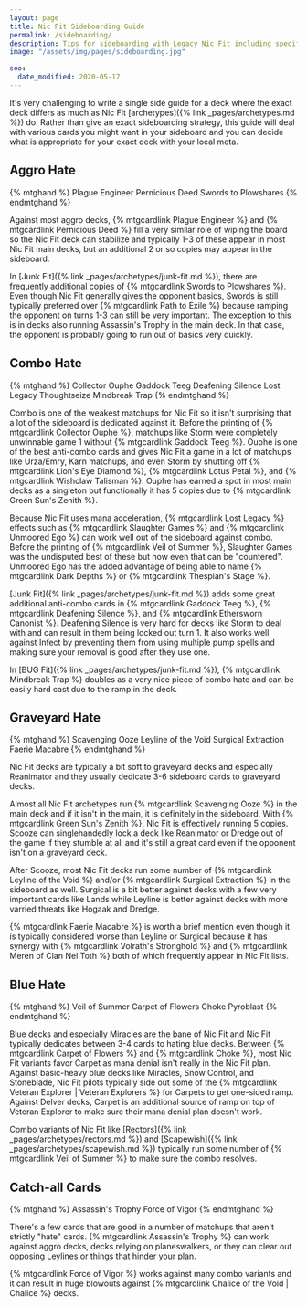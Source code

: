 ```yaml
---
layout: page
title: Nic Fit Sideboarding Guide
permalink: /sideboarding/
description: Tips for sideboarding with Legacy Nic Fit including specific hate cards and generic catch-all cards good for many matchups
image: "/assets/img/pages/sideboarding.jpg"

seo:
  date_modified: 2020-05-17
---
```


It's very challenging to write a single side guide for a deck
where the exact deck differs as much as Nic Fit [archetypes]({% link _pages/archetypes.md %}) do.
Rather than give an exact sideboarding strategy,
this guide will deal with various cards you might want in your sideboard
and you can decide what is appropriate for your exact deck with your local meta.

## Aggro Hate

{% mtghand %}
Plague Engineer
Pernicious Deed
Swords to Plowshares
{% endmtghand %}

Against most aggro decks, {% mtgcardlink Plague Engineer %} and {% mtgcardlink Pernicious Deed %}
fill a very similar role of wiping the board so the Nic Fit deck can stabilize
and typically 1-3 of these appear in most Nic Fit main decks,
but an additional 2 or so copies may appear in the sideboard.

In [Junk Fit]({% link _pages/archetypes/junk-fit.md %}), there are frequently additional copies of {% mtgcardlink Swords to Plowshares %}.
Even though Nic Fit generally gives the opponent basics, Swords is still typically preferred over {% mtgcardlink Path to Exile %}
because ramping the opponent on turns 1-3 can still be very important.
The exception to this is in decks also running Assassin's Trophy in the main deck.
In that case, the opponent is probably going to run out of basics very quickly.


## Combo Hate

{% mtghand %}
Collector Ouphe
Gaddock Teeg
Deafening Silence
Lost Legacy
Thoughtseize
Mindbreak Trap
{% endmtghand %}

Combo is one of the weakest matchups for Nic Fit so it isn't surprising that a lot of the sideboard is dedicated against it.
Before the printing of {% mtgcardlink Collector Ouphe %}, matchups like Storm were completely unwinnable game 1 without {% mtgcardlink Gaddock Teeg %}.
Ouphe is one of the best anti-combo cards and gives Nic Fit a game in a lot of matchups like Urza/Emry, Karn matchups, and even Storm
by shutting off {% mtgcardlink Lion's Eye Diamond %}, {% mtgcardlink Lotus Petal %}, and {% mtgcardlink Wishclaw Talisman %}.
Ouphe has earned a spot in most main decks as a singleton but functionally it has 5 copies due to {% mtgcardlink Green Sun's Zenith %}.

Because Nic Fit uses mana acceleration, {% mtgcardlink Lost Legacy %} effects such as {% mtgcardlink Slaughter Games %}
and {% mtgcardlink Unmoored Ego %} can work well out of the sideboard against combo.
Before the printing of {% mtgcardlink Veil of Summer %}, Slaughter Games was the undisputed best of these
but now even that can be "countered".
Unmoored Ego has the added advantage of being able to name {% mtgcardlink Dark Depths %} or {% mtgcardlink Thespian's Stage %}.

[Junk Fit]({% link _pages/archetypes/junk-fit.md %}) adds some great additional anti-combo cards in
{% mtgcardlink Gaddock Teeg %}, {% mtgcardlink Deafening Silence %}, and {% mtgcardlink Ethersworn Canonist %}.
Deafening Silence is very hard for decks like Storm to deal with and can result in them being locked out turn 1.
It also works well against Infect by preventing them from using multiple pump spells and making sure your removal is good after they use one.

In [BUG Fit]({% link _pages/archetypes/junk-fit.md %}), {% mtgcardlink Mindbreak Trap %} doubles as a very nice piece of combo hate
and can be easily hard cast due to the ramp in the deck.

## Graveyard Hate

{% mtghand %}
Scavenging Ooze
Leyline of the Void
Surgical Extraction
Faerie Macabre
{% endmtghand %}

Nic Fit decks are typically a bit soft to graveyard decks and especially Reanimator
and they usually dedicate 3-6 sideboard cards to graveyard decks.

Almost all Nic Fit archetypes run {% mtgcardlink Scavenging Ooze %} in the main deck
and if it isn't in the main, it is definitely in the sideboard.
With {% mtgcardlink Green Sun's Zenith %}, Nic Fit is effectively running 5 copies.
Scooze can singlehandedly lock a deck like Reanimator or Dredge out of the game
if they stumble at all and it's still a great card even if the opponent isn't on a graveyard deck.

After Scooze, most Nic Fit decks run some number of {% mtgcardlink Leyline of the Void %}
and/or {% mtgcardlink Surgical Extraction %} in the sideboard as well.
Surgical is a bit better against decks with a few very important cards like Lands
while Leyline is better against decks with more varried threats like Hogaak and Dredge.

{% mtgcardlink Faerie Macabre %} is worth a brief mention even though it is typically considered worse
than Leyline or Surgical because it has synergy with
{% mtgcardlink Volrath's Stronghold %} and {% mtgcardlink Meren of Clan Nel Toth %} both of which
frequently appear in Nic Fit lists.

## Blue Hate

{% mtghand %}
Veil of Summer
Carpet of Flowers
Choke
Pyroblast
{% endmtghand %}

Blue decks and especially Miracles are the bane of Nic Fit and Nic Fit typically dedicates between 3-4 cards to hating blue decks.
Between {% mtgcardlink Carpet of Flowers %} and {% mtgcardlink Choke %}, most Nic Fit variants favor Carpet
as mana denial isn't really in the Nic Fit plan.
Against basic-heavy blue decks like Miracles, Snow Control, and Stoneblade, Nic Fit pilots typically side out
some of the {% mtgcardlink Veteran Explorer | Veteran Explorers %} for Carpets to get one-sided ramp.
Against Delver decks, Carpet is an additional source of ramp on top of Veteran Explorer to make sure their mana denial plan doesn't work.

Combo variants of Nic Fit like [Rectors]({% link _pages/archetypes/rectors.md %})
and [Scapewish]({% link _pages/archetypes/scapewish.md %}) typically run some number of {% mtgcardlink Veil of Summer %}
to make sure the combo resolves.

## Catch-all Cards

{% mtghand %}
Assassin's Trophy
Force of Vigor
{% endmtghand %}

There's a few cards that are good in a number of matchups that aren't strictly "hate" cards.
{% mtgcardlink Assassin's Trophy %} can work against aggro decks, decks relying on planeswalkers,
or they can clear out opposing Leylines or things that hinder your plan.

{% mtgcardlink Force of Vigor %} works against many combo variants and it can result in huge blowouts
against {% mtgcardlink Chalice of the Void | Chalice %} decks.
